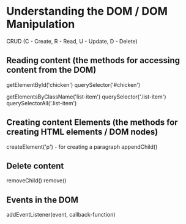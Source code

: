 # Understanding the DOM / DOM Manipulation
CRUD (C - Create, R - Read, U - Update, D - Delete)

## Reading content (the methods for accessing content from the DOM)
getElementById('chicken')
querySelector('#chicken')

getElementsByClassName('list-item')
querySelector('.list-item')
querySelectorAll('.list-item')

## Creating content Elements (the methods for creating HTML elements / DOM nodes)
createElement('p') - for creating a paragraph
appendChild()

## Delete content
removeChild()
remove()

## Events in the DOM
addEventListener(event, callback-function)
